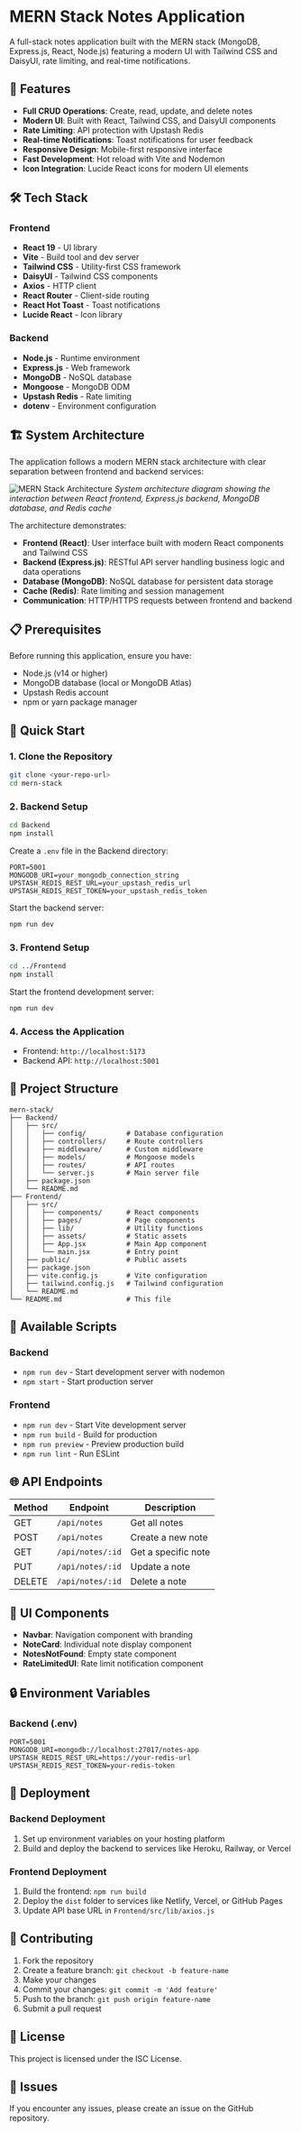 # MERN Stack Notes Application

A full-stack notes application built with the MERN stack (MongoDB, Express.js, React, Node.js) featuring a modern UI with Tailwind CSS and DaisyUI, rate limiting, and real-time notifications.

## 🚀 Features

- **Full CRUD Operations**: Create, read, update, and delete notes
- **Modern UI**: Built with React, Tailwind CSS, and DaisyUI components
- **Rate Limiting**: API protection with Upstash Redis
- **Real-time Notifications**: Toast notifications for user feedback
- **Responsive Design**: Mobile-first responsive interface
- **Fast Development**: Hot reload with Vite and Nodemon
- **Icon Integration**: Lucide React icons for modern UI elements

## 🛠️ Tech Stack

### Frontend
- **React 19** - UI library
- **Vite** - Build tool and dev server
- **Tailwind CSS** - Utility-first CSS framework
- **DaisyUI** - Tailwind CSS components
- **Axios** - HTTP client
- **React Router** - Client-side routing
- **React Hot Toast** - Toast notifications
- **Lucide React** - Icon library

### Backend
- **Node.js** - Runtime environment
- **Express.js** - Web framework
- **MongoDB** - NoSQL database
- **Mongoose** - MongoDB ODM
- **Upstash Redis** - Rate limiting
- **dotenv** - Environment configuration

## 🏗️ System Architecture

The application follows a modern MERN stack architecture with clear separation between frontend and backend services:

![MERN Stack Architecture](img/design.jpg)
*System architecture diagram showing the interaction between React frontend, Express.js backend, MongoDB database, and Redis cache*

The architecture demonstrates:
- **Frontend (React)**: User interface built with modern React components and Tailwind CSS
- **Backend (Express.js)**: RESTful API server handling business logic and data operations
- **Database (MongoDB)**: NoSQL database for persistent data storage
- **Cache (Redis)**: Rate limiting and session management
- **Communication**: HTTP/HTTPS requests between frontend and backend

## 📋 Prerequisites

Before running this application, ensure you have:

- Node.js (v14 or higher)
- MongoDB database (local or MongoDB Atlas)
- Upstash Redis account
- npm or yarn package manager

## 🚀 Quick Start

### 1. Clone the Repository
```bash
git clone <your-repo-url>
cd mern-stack
```

### 2. Backend Setup
```bash
cd Backend
npm install
```

Create a `.env` file in the Backend directory:
```env
PORT=5001
MONGODB_URI=your_mongodb_connection_string
UPSTASH_REDIS_REST_URL=your_upstash_redis_url
UPSTASH_REDIS_REST_TOKEN=your_upstash_redis_token
```

Start the backend server:
```bash
npm run dev
```

### 3. Frontend Setup
```bash
cd ../Frontend
npm install
```

Start the frontend development server:
```bash
npm run dev
```

### 4. Access the Application
- Frontend: `http://localhost:5173`
- Backend API: `http://localhost:5001`

## 📁 Project Structure

```
mern-stack/
├── Backend/
│   ├── src/
│   │   ├── config/          # Database configuration
│   │   ├── controllers/     # Route controllers
│   │   ├── middleware/      # Custom middleware
│   │   ├── models/          # Mongoose models
│   │   ├── routes/          # API routes
│   │   └── server.js        # Main server file
│   ├── package.json
│   └── README.md
├── Frontend/
│   ├── src/
│   │   ├── components/      # React components
│   │   ├── pages/           # Page components
│   │   ├── lib/             # Utility functions
│   │   ├── assets/          # Static assets
│   │   ├── App.jsx          # Main App component
│   │   └── main.jsx         # Entry point
│   ├── public/              # Public assets
│   ├── package.json
│   ├── vite.config.js       # Vite configuration
│   ├── tailwind.config.js   # Tailwind configuration
│   └── README.md
└── README.md                # This file
```

## 🔧 Available Scripts

### Backend
- `npm run dev` - Start development server with nodemon
- `npm start` - Start production server

### Frontend
- `npm run dev` - Start Vite development server
- `npm run build` - Build for production
- `npm run preview` - Preview production build
- `npm run lint` - Run ESLint

## 🌐 API Endpoints

| Method | Endpoint | Description |
|--------|----------|-------------|
| GET | `/api/notes` | Get all notes |
| POST | `/api/notes` | Create a new note |
| GET | `/api/notes/:id` | Get a specific note |
| PUT | `/api/notes/:id` | Update a note |
| DELETE | `/api/notes/:id` | Delete a note |

## 🎨 UI Components

- **Navbar**: Navigation component with branding
- **NoteCard**: Individual note display component
- **NotesNotFound**: Empty state component
- **RateLimitedUI**: Rate limit notification component

## 🔒 Environment Variables

### Backend (.env)
```env
PORT=5001
MONGODB_URI=mongodb://localhost:27017/notes-app
UPSTASH_REDIS_REST_URL=https://your-redis-url
UPSTASH_REDIS_REST_TOKEN=your-redis-token
```

## 🚀 Deployment

### Backend Deployment
1. Set up environment variables on your hosting platform
2. Build and deploy the backend to services like Heroku, Railway, or Vercel

### Frontend Deployment
1. Build the frontend: `npm run build`
2. Deploy the `dist` folder to services like Netlify, Vercel, or GitHub Pages
3. Update API base URL in `Frontend/src/lib/axios.js`

## 🤝 Contributing

1. Fork the repository
2. Create a feature branch: `git checkout -b feature-name`
3. Make your changes
4. Commit your changes: `git commit -m 'Add feature'`
5. Push to the branch: `git push origin feature-name`
6. Submit a pull request

## 📝 License

This project is licensed under the ISC License.

## 🐛 Issues

If you encounter any issues, please create an issue on the GitHub repository.

